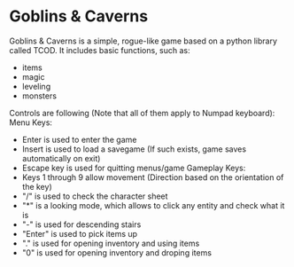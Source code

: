 # Goblins & Caverns
Goblins & Caverns is a simple, rogue-like game based on a python library called TCOD.
It includes basic functions, such as:
- items
- magic
- leveling
- monsters

Controls are following (Note that all of them apply to Numpad keyboard):
Menu Keys:
- Enter is used to enter the game
- Insert is used to load a savegame (If such exists, game saves automatically on exit)
- Escape key is used for quitting menus/game
Gameplay Keys:
- Keys 1 through 9 allow movement (Direction based on the orientation of the key)
- "/" is used to check the character sheet
- "\*" is a looking mode, which allows to click any entity and check what it is
- "-" is used for descending stairs
- "Enter" is used to pick items up
- "." is used for opening inventory and using items
- "0" is used for opening inventory and droping items
